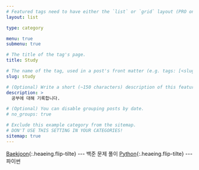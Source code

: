 ```yaml
---
# Featured tags need to have either the `list` or `grid` layout (PRO only).
layout: list

type: category

menu: true
submenu: true

# The title of the tag's page.
title: Study

# The name of the tag, used in a post's front matter (e.g. tags: [<slug>]).
slug: study

# (Optional) Write a short (~150 characters) description of this featured tag.
description: >
  공부에 대해 기록합니다.

# (Optional) You can disable grouping posts by date.
# no_groups: true

# Exclude this example category from the sitemap.
# DON'T USE THIS SETTING IN YOUR CATEGORIES!
sitemap: true
---
```


[Baekjoon]{:.heaeing.flip-tilte} --- 백준 문제 풀이
[Python]{:.heaeing.flip-tilte} --- 파이썬

[Baekjoon]: /baekjoon/
[Python]: /python/
